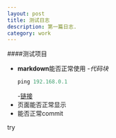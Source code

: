 ```yaml
---
layout: post
title: 测试日志
description: 第一篇日志.
category: work
---
```



####测试项目
- **markdown**能否正常使用
	-*代码块*
	```java
	ping 192.168.0.1
	```
	-[链接](https://chuanheyuanyuan.github.io)
- 页面能否正常显示
- 能否正常commit


try
	



